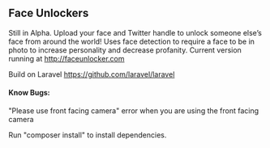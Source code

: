 ## Face Unlockers

Still in Alpha.
Upload your face and Twitter handle to unlock someone else’s face from around the world!
Uses face detection to require a face to be in photo to increase personality and decrease profanity.
Current version running at http://faceunlocker.com

Build on Laravel https://github.com/laravel/laravel

#### Know Bugs:
"Please use front facing camera" error when you are using the front facing camera


Run "composer install" to install dependencies.